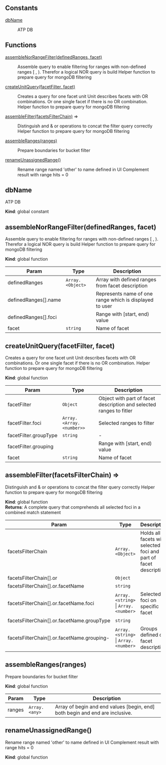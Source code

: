 ## Constants

<dl>
<dt><a href="#dbName">dbName</a></dt>
<dd><p>ATP DB</p>
</dd>
</dl>

## Functions

<dl>
<dt><a href="#assembleNorRangeFilter">assembleNorRangeFilter(definedRanges, facet)</a></dt>
<dd><p>Assemble query to enable filtering for ranges with non-defined ranges [ , ). Therefor a logical NOR query is build
Helper function to prepare query for mongoDB filtering</p>
</dd>
<dt><a href="#createUnitQuery">createUnitQuery(facetFilter, facet)</a></dt>
<dd><p>Creates a query for one facet unit
Unit describes facets with OR combinations. Or one single facet if there is no OR combination.
Helper function to prepare query for mongoDB filtering</p>
</dd>
<dt><a href="#assembleFilter">assembleFilter(facetsFilterChain)</a> ⇒</dt>
<dd><p>Distinguish and &amp; or operations to concat the filter query correctly
Helper function to prepare query for mongoDB filtering</p>
</dd>
<dt><a href="#assembleRanges">assembleRanges(ranges)</a></dt>
<dd><p>Prepare boundaries for bucket filter</p>
</dd>
<dt><a href="#renameUnassignedRange">renameUnassignedRange()</a></dt>
<dd><p>Rename range named &#39;other&#39; to name defined in UI
Complement result with range hits = 0</p>
</dd>
</dl>

<a name="dbName"></a>

## dbName
ATP DB

**Kind**: global constant  
<a name="assembleNorRangeFilter"></a>

## assembleNorRangeFilter(definedRanges, facet)
Assemble query to enable filtering for ranges with non-defined ranges [ , ). Therefor a logical NOR query is buildHelper function to prepare query for mongoDB filtering

**Kind**: global function  

| Param | Type | Description |
| --- | --- | --- |
| definedRanges | <code>Array.&lt;Object&gt;</code> | Array with defined ranges from facet description |
| definedRanges[].name |  | Represents name of one range which is displayed to user |
| definedRanges[].foci |  | Range with [start, end) value |
| facet | <code>string</code> | Name of facet |

<a name="createUnitQuery"></a>

## createUnitQuery(facetFilter, facet)
Creates a query for one facet unitUnit describes facets with OR combinations. Or one single facet if there is no OR combination.Helper function to prepare query for mongoDB filtering

**Kind**: global function  

| Param | Type | Description |
| --- | --- | --- |
| facetFilter | <code>Object</code> | Object with part of facet description and selected ranges to fitler |
| facetFilter.foci | <code>Array.&lt;Array.&lt;number&gt;&gt;</code> | Selected ranges to filter |
| facetFilter.groupType | <code>string</code> | - |
| facetFilter.grouping |  | Range with [start, end) value |
| facet | <code>string</code> | Name of facet |

<a name="assembleFilter"></a>

## assembleFilter(facetsFilterChain) ⇒
Distinguish and & or operations to concat the filter query correctlyHelper function to prepare query for mongoDB filtering

**Kind**: global function  
**Returns**: A complete query that comprehends all selected foci in a combined match statement  

| Param | Type | Description |
| --- | --- | --- |
| facetsFilterChain | <code>Array.&lt;Object&gt;</code> | Holds all facets with selected foci and part of facet description |
| facetsFilterChain[].or | <code>Object</code> |  |
| facetsFilterChain[].or.facetName | <code>string</code> |  |
| facetsFilterChain[].or.facetName.foci | <code>Array.&lt;string&gt;</code> \| <code>Array.&lt;number&gt;</code> | Selected foci on specific facet |
| facetsFilterChain[].or.facetName.groupType | <code>string</code> |  |
| facetsFilterChain[].or.facetName.grouping- | <code>Array.&lt;string&gt;</code> \| <code>Array.&lt;number&gt;</code> | Groups defined on facet description |

<a name="assembleRanges"></a>

## assembleRanges(ranges)
Prepare boundaries for bucket filter

**Kind**: global function  

| Param | Type | Description |
| --- | --- | --- |
| ranges | <code>Array.&lt;any&gt;</code> | Array of begin and end values [begin, end] both begin and end are inclusive. |

<a name="renameUnassignedRange"></a>

## renameUnassignedRange()
Rename range named 'other' to name defined in UIComplement result with range hits = 0

**Kind**: global function  
